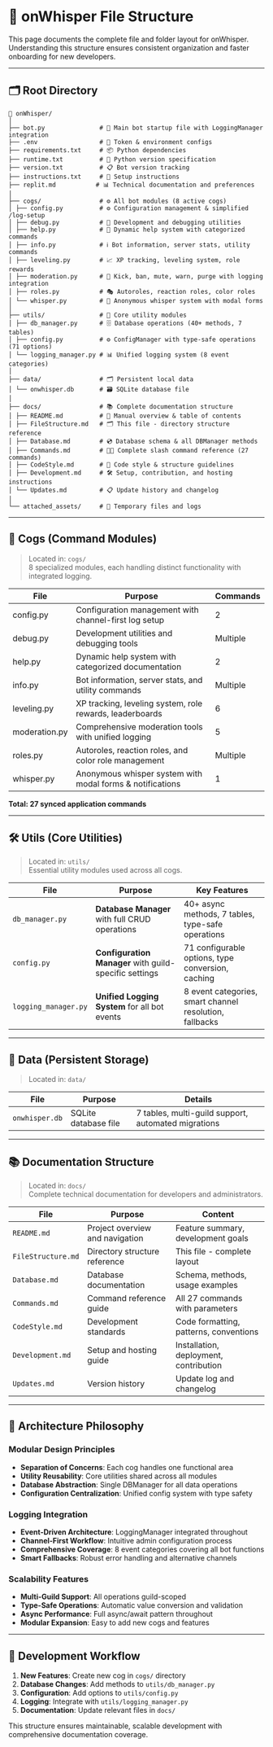 # 📂 onWhisper File Structure

This page documents the complete file and folder layout for onWhisper.  
Understanding this structure ensures consistent organization and faster onboarding for new developers.

---

## 🗂 Root Directory

```
📂 onWhisper/  
│  
├── bot.py               # 🚀 Main bot startup file with LoggingManager integration
├── .env                 # 🔐 Token & environment configs  
├── requirements.txt     # 📦 Python dependencies
├── runtime.txt          # 🐍 Python version specification
├── version.txt          # 📋 Bot version tracking
├── instructions.txt     # 📝 Setup instructions
├── replit.md           # 📊 Technical documentation and preferences
│  
├── cogs/                # ⚙️ All bot modules (8 active cogs)  
│ ├── config.py          # ⚙️ Configuration management & simplified /log-setup
│ ├── debug.py           # 🔧 Development and debugging utilities
│ ├── help.py            # 📖 Dynamic help system with categorized commands
│ ├── info.py            # ℹ️ Bot information, server stats, utility commands
│ ├── leveling.py        # 📈 XP tracking, leveling system, role rewards
│ ├── moderation.py      # 🔨 Kick, ban, mute, warn, purge with logging integration
│ ├── roles.py           # 🎭 Autoroles, reaction roles, color roles
│ └── whisper.py         # 🤫 Anonymous whisper system with modal forms
│  
├── utils/               # 🧠 Core utility modules  
│ ├── db_manager.py      # 🗄️ Database operations (40+ methods, 7 tables)
│ ├── config.py          # ⚙️ ConfigManager with type-safe operations (71 options)
│ └── logging_manager.py # 📊 Unified logging system (8 event categories)
│  
├── data/                # 🗂 Persistent local data  
│ └── onwhisper.db       # 🗃 SQLite database file  
│  
├── docs/                # 📚 Complete documentation structure
│ ├── README.md          # 📝 Manual overview & table of contents  
│ ├── FileStructure.md   # 🗂 This file - directory structure reference  
│ ├── Database.md        # 💿 Database schema & all DBManager methods
│ ├── Commands.md        # 🧑‍💻 Complete slash command reference (27 commands)
│ ├── CodeStyle.md       # 🎨 Code style & structure guidelines
│ ├── Development.md     # 🛠️ Setup, contribution, and hosting instructions
│ └── Updates.md         # 📋 Update history and changelog
│  
└── attached_assets/     # 📎 Temporary files and logs
```

---

## 📁 Cogs (Command Modules)

> Located in: `cogs/`  
> 8 specialized modules, each handling distinct functionality with integrated logging.

| File          | Purpose                                                     | Commands |
|---------------|-------------------------------------------------------------|----------|
| config.py     | Configuration management with channel-first log setup      | 2        |
| debug.py      | Development utilities and debugging tools                   | Multiple |
| help.py       | Dynamic help system with categorized documentation         | 2        |
| info.py       | Bot information, server stats, and utility commands        | Multiple |
| leveling.py   | XP tracking, leveling system, role rewards, leaderboards   | 6        |
| moderation.py | Comprehensive moderation tools with unified logging        | 5        |
| roles.py      | Autoroles, reaction roles, and color role management       | Multiple |
| whisper.py    | Anonymous whisper system with modal forms & notifications  | 1        |

**Total: 27 synced application commands**

---

## 🛠 Utils (Core Utilities)

> Located in: `utils/`  
> Essential utility modules used across all cogs.

| File | Purpose | Key Features |
|------|---------|--------------|
| `db_manager.py` | **Database Manager** with full CRUD operations | 40+ async methods, 7 tables, type-safe operations |
| `config.py` | **Configuration Manager** with guild-specific settings | 71 configurable options, type conversion, caching |
| `logging_manager.py` | **Unified Logging System** for all bot events | 8 event categories, smart channel resolution, fallbacks |

---

## 💾 Data (Persistent Storage)

> Located in: `data/`  

| File | Purpose | Details |
|------|---------|---------|
| `onwhisper.db` | SQLite database file | 7 tables, multi-guild support, automated migrations |

---

## 📚 Documentation Structure

> Located in: `docs/`  
> Complete technical documentation for developers and administrators.

| File | Purpose | Content |
|------|---------|---------|
| `README.md` | Project overview and navigation | Feature summary, development goals |
| `FileStructure.md` | Directory structure reference | This file - complete layout |
| `Database.md` | Database documentation | Schema, methods, usage examples |
| `Commands.md` | Command reference guide | All 27 commands with parameters |
| `CodeStyle.md` | Development standards | Code formatting, patterns, conventions |
| `Development.md` | Setup and hosting guide | Installation, deployment, contribution |
| `Updates.md` | Version history | Update log and changelog |

---

## 📌 Architecture Philosophy

### **Modular Design Principles**
- **Separation of Concerns**: Each cog handles one functional area
- **Utility Reusability**: Core utilities shared across all modules  
- **Database Abstraction**: Single DBManager for all data operations
- **Configuration Centralization**: Unified config system with type safety

### **Logging Integration**
- **Event-Driven Architecture**: LoggingManager integrated throughout
- **Channel-First Workflow**: Intuitive admin configuration process
- **Comprehensive Coverage**: 8 event categories covering all bot functions
- **Smart Fallbacks**: Robust error handling and alternative channels

### **Scalability Features**
- **Multi-Guild Support**: All operations guild-scoped
- **Type-Safe Operations**: Automatic value conversion and validation
- **Async Performance**: Full async/await pattern throughout
- **Modular Expansion**: Easy to add new cogs and features

---

## 🔄 Development Workflow

1. **New Features**: Create new cog in `cogs/` directory
2. **Database Changes**: Add methods to `utils/db_manager.py`
3. **Configuration**: Add options to `utils/config.py`
4. **Logging**: Integrate with `utils/logging_manager.py`
5. **Documentation**: Update relevant files in `docs/`

This structure ensures maintainable, scalable development with comprehensive documentation coverage.